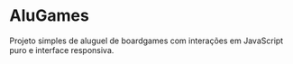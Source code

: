 # AluGames
Projeto simples de aluguel de boardgames com interações em JavaScript puro e interface responsiva.
